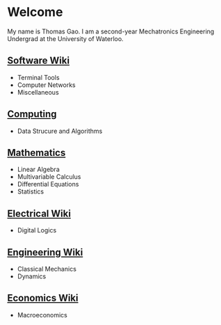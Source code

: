 # Welcome

My name is Thomas Gao. I am a second-year Mechatronics Engineering Undergrad at the University of Waterloo.

## [Software Wiki](software)

- Terminal Tools
- Computer Networks
- Miscellaneous

## [Computing](computing)

- Data Strucure and Algorithms

## [Mathematics](math)

- Linear Algebra
- Multivariable Calculus
- Differential Equations
- Statistics

## [Electrical Wiki](electrical)

- Digital Logics

## [Engineering Wiki](eng)

- Classical Mechanics
- Dynamics

## [Economics Wiki](econ)

- Macroeconomics
